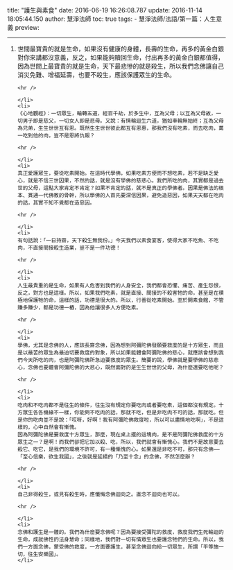 title: "護生與素食"
date: 2016-06-19 16:26:08.787
update: 2016-11-14 18:05:44.150
author: 慧淨法師
toc: true
tags:
    - 慧淨法師/法語/第一篇：人生意義
preview: 

---

<ol>
	<li>
	世間最寶貴的就是生命，如果沒有健康的身體，長壽的生命，再多的黃金白銀對你來講都沒意義，反之，如果能夠贖回生命，付出再多的黃金白銀都值得，因為世間上最寶貴的就是生命，天下最悲慘的就是殺生，所以我們念佛讓自己消災免難、增福延壽，也要不殺生，應該保護眾生的生命。

	<hr />
	 
	</li>
	<li>
	《心地觀經》：一切眾生，輪轉五道，經百千劫，於多生中，互為父母；以互為父母故，一切男子即是慈父，一切女人即是悲母。又說：有情輪迴生六道，猶如車輪無始終；互為父母為兄弟，生生世世互有恩。既然生生世世彼此都互有恩惠，那我們沒有吃素，而去吃肉，萬一吃到他的肉，豈不是恩將仇報？

	<hr />
	 
	</li>
	<li>
	真正愛護眾生，要從吃素開始。在這時代學佛，如果吃素方便而不想吃素，若不是缺乏愛心，就是不信三世因果，不然的話，就是沒有學佛的慈悲心。我們所吃的肉，其實都是過去世的父母，這點大家肯定不肯定？如果不肯定的話，就不是真正的學佛者。因果是佛法的根本、貫通一代佛教的骨幹，所以學佛的人首先要深信因果，避免造惡因，如果天天都在吃肉的話，其實不知不覺都在造惡因。

	<hr />
	 
	</li>
	<li>
	有句話說：「一日持齋，天下殺生無我份。」今天我們以素食宴客，使得大家不吃魚、不吃肉，不直接間接殺生造業，豈不是一件功德！

	<hr />
	 
	</li>
	<li>
	人生最貴重的是生命，如果有人危害到我們的人身安全，我們都會恐懼、痛苦、產生怨恨，反之，對方也是這樣。所以，如果我們吃素，就是直接、間接的不殺害牠的命，甚至是在積極地保護牠的命，這樣的話，功德是很大的。所以，行善從吃素開始。至於開素食館，不管賺多賺少，都是功德一樁，因為他讓很多人方便吃素。

	<hr />
	 
	</li>
	<li>
	學佛，尤其是念佛的人，應該長齋念佛，因為想到阿彌陀佛發願要救度的是十方眾生，而且是以最苦的眾生為最迫切要救度的對象，所以如果能體會阿彌陀佛的悲心，就應該會想到我們今天所吃的肉，也是阿彌陀佛所急迫要救度的眾生。簡要的說，學佛就是要學佛的慈悲心，念佛也要體會阿彌陀佛的大悲心，既然面對的是生生世世的父母，為什麼還要吃他呢？

	<hr />
	 
	</li>
	<li>
	吃肉和不吃肉都不是往生的條件，往生沒有規定你要吃肉或者要吃素，這個都沒有規定。十方眾生各各機緣不一樣，你能夠不吃肉的話，那就不吃，但是非吃肉不可的話，那就吃。但是你的吃肉並不是說：「哎呀，好啊！我有阿彌陀佛救度啦，所以可以盡情地吃啊」，不是這樣的，心中自然會有慚愧。
	因為阿彌陀佛是要救度十方眾生，那麼，現在桌上擺的這塊肉，是不是阿彌陀佛救度的十方眾生之一？是啊！而我們卻把它加以殺、吃，所以，我們就會有慚愧心。我們不是故意要去殺它、吃它，是我們的環境不許可，有一種慚愧的心。如果還是非吃不可，那只有念佛——「至心信樂，欲生我國」，之後就是延續的「乃至十念」的念佛，不然怎麼辦？

	<hr />
	 
	</li>
	<li>
	自己非得殺生，或見有殺生時，應懺悔念佛迴向之。直念不迴向也可以。

	<hr />
	 
	</li>
	<li>
	念佛和護生是一體的。我們為什麼要念佛呢？因為要接受彌陀的救度，救度我們生死輪迴的生命，成就佛性的法身慧命；同樣地，我們對一切有情眾生也要護念牠們的生命。所以，我們一方面念佛，蒙受佛的救度，一方面要護生，甚至念佛迴向給一切眾生，所謂「平等施一切，往生安樂國」。
	</li>
</ol>

